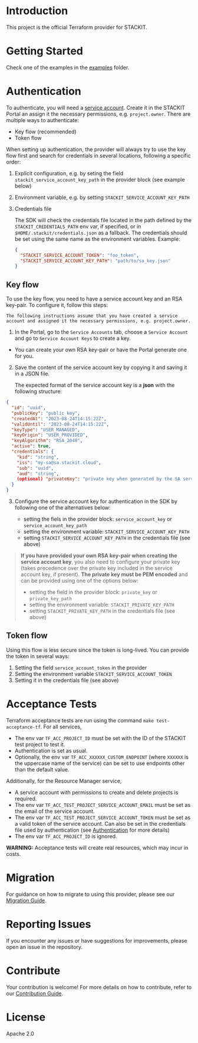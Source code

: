 # Introduction

This project is the official Terraform provider for STACKIT.

# Getting Started

Check one of the examples in the [examples](examples/) folder.

# Authentication

To authenticate, you will need a [service account](https://docs.stackit.cloud/stackit/en/service-accounts-134415819.html). Create it in the STACKIT Portal an assign it the necessary permissions, e.g. `project.owner`. There are multiple ways to authenticate:

- Key flow (recommended)
- Token flow

When setting up authentication, the provider will always try to use the key flow first and search for credentials in several locations, following a specific order:

1. Explicit configuration, e.g. by seting the field `stackit_service_account_key_path` in the provider block (see example below)
2. Environment variable, e.g. by setting `STACKIT_SERVICE_ACCOUNT_KEY_PATH`
3. Credentials file

   The SDK will check the credentials file located in the path defined by the `STACKIT_CREDENTIALS_PATH` env var, if specified,
   or in `$HOME/.stackit/credentials.json` as a fallback.
   The credentials should be set using the same name as the environment variables. Example:

   ```json
   {
     "STACKIT_SERVICE_ACCOUNT_TOKEN": "foo_token",
     "STACKIT_SERVICE_ACCOUNT_KEY_PATH": "path/to/sa_key.json"
   }
   ```

## Key flow

To use the key flow, you need to have a service account key and an RSA key-pair.
To configure it, follow this steps:

    The following instructions assume that you have created a service account and assigned it the necessary permissions, e.g. project.owner.

1.  In the Portal, go to the `Service Accounts` tab, choose a `Service Account` and go to `Service Account Keys` to create a key.

- You can create your own RSA key-pair or have the Portal generate one for you.

2.  Save the content of the service account key by copying it and saving it in a JSON file.

    The expected format of the service account key is a **json** with the following structure:

```json
{
  "id": "uuid",
  "publicKey": "public key",
  "createdAt": "2023-08-24T14:15:22Z",
  "validUntil": "2023-08-24T14:15:22Z",
  "keyType": "USER_MANAGED",
  "keyOrigin": "USER_PROVIDED",
  "keyAlgorithm": "RSA_2048",
  "active": true,
  "credentials": {
    "kid": "string",
    "iss": "my-sa@sa.stackit.cloud",
    "sub": "uuid",
    "aud": "string",
    (optional) "privateKey": "private key when generated by the SA service"
  }
}
```

3. Configure the service account key for authentication in the SDK by following one of the alternatives below:

   - setting the fiels in the provider block: `service_account_key` or `service_account_key_path`
   - setting the environment variable: `STACKIT_SERVICE_ACCOUNT_KEY_PATH`
   - setting `STACKIT_SERVICE_ACCOUNT_KEY_PATH` in the credentials file (see above)

> **If you have provided your own RSA key-pair when creating the service account key**, you also need to configure your private key (takes precedence over the private key included in the service account key, if present). **The private key must be PEM encoded** and can be provided using one of the options below:
>
> - setting the field in the provider block: `private_key` or `private_key_path`
> - setting the environment variable: `STACKIT_PRIVATE_KEY_PATH`
> - setting `STACKIT_PRIVATE_KEY_PATH` in the credentials file (see above)

## Token flow

Using this flow is less secure since the token is long-lived. You can provide the token in several ways:

1. Setting the field `service_account_token` in the provider
2. Setting the environment variable `STACKIT_SERVICE_ACCOUNT_TOKEN`
3. Setting it in the credentials file (see above)

# Acceptance Tests

Terraform acceptance tests are run using the command `make test-acceptance-tf`. For all services,

- The env var `TF_ACC_PROJECT_ID` must be set with the ID of the STACKIT test project to test it.
- Authentication is set as usual.
- Optionally, the env var `TF_ACC_XXXXXX_CUSTOM_ENDPOINT` (where `XXXXXX` is the uppercase name of the service) can be set to use endpoints other than the default value.

Additionally, for the Resource Manager service,

- A service account with permissions to create and delete projects is required.
- The env var `TF_ACC_TEST_PROJECT_SERVICE_ACCOUNT_EMAIL` must be set as the email of the service account.
- The env var `TF_ACC_TEST_PROJECT_SERVICE_ACCOUNT_TOKEN` must be set as a valid token of the service account. Can also be set in the credentials file used by authentication (see [Authentication](#authentication) for more details)
- The env var `TF_ACC_PROJECT_ID` is ignored.

**WARNING:** Acceptance tests will create real resources, which may incur in costs.

# Migration

For guidance on how to migrate to using this provider, please see our [Migration Guide](./MIGRATION.md).

# Reporting Issues

If you encounter any issues or have suggestions for improvements, please open an issue in the repository.

# Contribute

Your contribution is welcome! For more details on how to contribute, refer to our [Contribution Guide](./CONTRIBUTION.md).

# License

Apache 2.0

